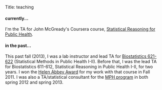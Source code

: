 Title: teaching

#### currently...
I'm the TA for John McGready's Coursera course, [Statistical Reasoning for Public Health](https://www.coursera.org/course/statreasoning).

#### in the past...
This past fall (2013), I was a lab instructor and lead TA for [Biostatistics 621-622](http://www.biostat.jhsph.edu/courses/bio622/) (Statistical Methods in Public Health I-II).  Before that, I was the lead TA for Biostatistics 611-612, Statistical Reasoning in Public Health I-II, for two years. I won the [Helen Abbey Award](http://www.biostat.jhsph.edu/newsEvent/award/abbeyaward.shtml) for my work with that course in Fall 2011.  I was also a TA/statistical consultant for the [MPH program](http://www.jhsph.edu/academics/degree-programs/master-of-public-health/index.html) in both spring 2012 and spring 2013.

